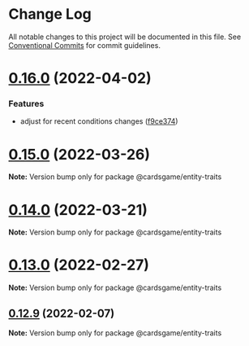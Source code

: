 # Change Log

All notable changes to this project will be documented in this file.
See [Conventional Commits](https://conventionalcommits.org) for commit guidelines.

# [0.16.0](https://github.com/zielak/cardsGame/compare/v0.15.0...v0.16.0) (2022-04-02)


### Features

* adjust for recent conditions changes ([f9ce374](https://github.com/zielak/cardsGame/commit/f9ce37421f9f26ef18d377a00ca5c8c009208b9a))





# [0.15.0](https://github.com/zielak/cardsGame/compare/v0.14.1...v0.15.0) (2022-03-26)

**Note:** Version bump only for package @cardsgame/entity-traits





# [0.14.0](https://github.com/zielak/cardsGame/compare/v0.13.1...v0.14.0) (2022-03-21)

**Note:** Version bump only for package @cardsgame/entity-traits





# [0.13.0](https://github.com/zielak/cardsGame/compare/v0.12.18...v0.13.0) (2022-02-27)

**Note:** Version bump only for package @cardsgame/entity-traits





## [0.12.9](https://github.com/zielak/cardsGame/compare/v0.12.7...v0.12.9) (2022-02-07)

**Note:** Version bump only for package @cardsgame/entity-traits
